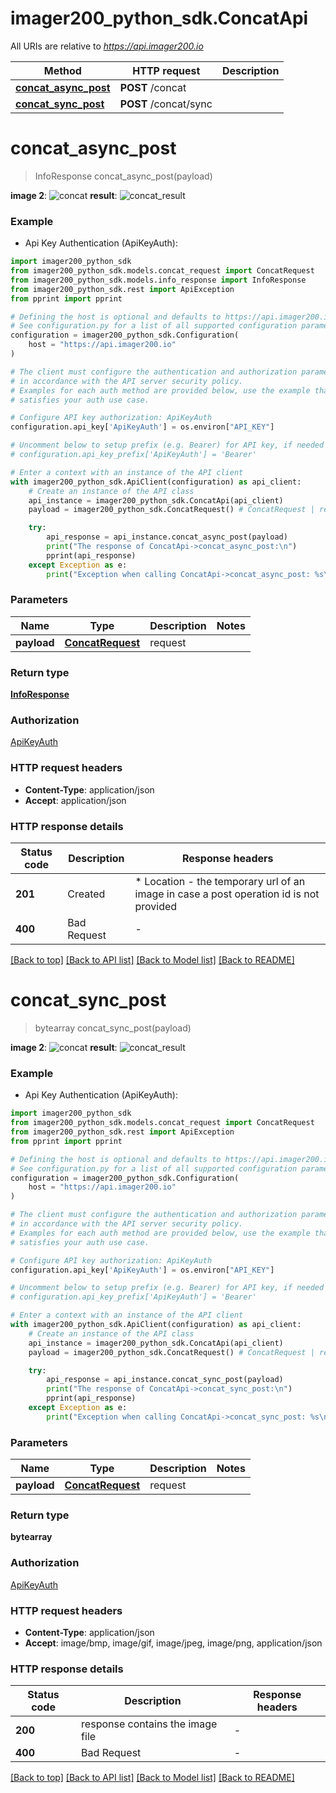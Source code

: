 # imager200_python_sdk.ConcatApi

All URIs are relative to *https://api.imager200.io*

Method | HTTP request | Description
------------- | ------------- | -------------
[**concat_async_post**](ConcatApi.md#concat_async_post) | **POST** /concat | 
[**concat_sync_post**](ConcatApi.md#concat_sync_post) | **POST** /concat/sync | 


# **concat_async_post**
> InfoResponse concat_async_post(payload)



__image 2__:   ![concat](https://api-docs.imager200.io/images/examples/concat_candidate.png)  __result__:  ![concat_result](https://api-docs.imager200.io/images/examples/concat_example.jpeg)  

### Example

* Api Key Authentication (ApiKeyAuth):

```python
import imager200_python_sdk
from imager200_python_sdk.models.concat_request import ConcatRequest
from imager200_python_sdk.models.info_response import InfoResponse
from imager200_python_sdk.rest import ApiException
from pprint import pprint

# Defining the host is optional and defaults to https://api.imager200.io
# See configuration.py for a list of all supported configuration parameters.
configuration = imager200_python_sdk.Configuration(
    host = "https://api.imager200.io"
)

# The client must configure the authentication and authorization parameters
# in accordance with the API server security policy.
# Examples for each auth method are provided below, use the example that
# satisfies your auth use case.

# Configure API key authorization: ApiKeyAuth
configuration.api_key['ApiKeyAuth'] = os.environ["API_KEY"]

# Uncomment below to setup prefix (e.g. Bearer) for API key, if needed
# configuration.api_key_prefix['ApiKeyAuth'] = 'Bearer'

# Enter a context with an instance of the API client
with imager200_python_sdk.ApiClient(configuration) as api_client:
    # Create an instance of the API class
    api_instance = imager200_python_sdk.ConcatApi(api_client)
    payload = imager200_python_sdk.ConcatRequest() # ConcatRequest | request

    try:
        api_response = api_instance.concat_async_post(payload)
        print("The response of ConcatApi->concat_async_post:\n")
        pprint(api_response)
    except Exception as e:
        print("Exception when calling ConcatApi->concat_async_post: %s\n" % e)
```



### Parameters


Name | Type | Description  | Notes
------------- | ------------- | ------------- | -------------
 **payload** | [**ConcatRequest**](ConcatRequest.md)| request | 

### Return type

[**InfoResponse**](InfoResponse.md)

### Authorization

[ApiKeyAuth](../README.md#ApiKeyAuth)

### HTTP request headers

 - **Content-Type**: application/json
 - **Accept**: application/json

### HTTP response details

| Status code | Description | Response headers |
|-------------|-------------|------------------|
**201** | Created |  * Location - the temporary url of an image in case a post operation id is not provided <br>  |
**400** | Bad Request |  -  |

[[Back to top]](#) [[Back to API list]](../README.md#documentation-for-api-endpoints) [[Back to Model list]](../README.md#documentation-for-models) [[Back to README]](../README.md)

# **concat_sync_post**
> bytearray concat_sync_post(payload)



__image 2__:   ![concat](https://api-docs.imager200.io/images/examples/concat_candidate.png)  __result__:  ![concat_result](https://api-docs.imager200.io/images/examples/concat_example.jpeg)  

### Example

* Api Key Authentication (ApiKeyAuth):

```python
import imager200_python_sdk
from imager200_python_sdk.models.concat_request import ConcatRequest
from imager200_python_sdk.rest import ApiException
from pprint import pprint

# Defining the host is optional and defaults to https://api.imager200.io
# See configuration.py for a list of all supported configuration parameters.
configuration = imager200_python_sdk.Configuration(
    host = "https://api.imager200.io"
)

# The client must configure the authentication and authorization parameters
# in accordance with the API server security policy.
# Examples for each auth method are provided below, use the example that
# satisfies your auth use case.

# Configure API key authorization: ApiKeyAuth
configuration.api_key['ApiKeyAuth'] = os.environ["API_KEY"]

# Uncomment below to setup prefix (e.g. Bearer) for API key, if needed
# configuration.api_key_prefix['ApiKeyAuth'] = 'Bearer'

# Enter a context with an instance of the API client
with imager200_python_sdk.ApiClient(configuration) as api_client:
    # Create an instance of the API class
    api_instance = imager200_python_sdk.ConcatApi(api_client)
    payload = imager200_python_sdk.ConcatRequest() # ConcatRequest | request

    try:
        api_response = api_instance.concat_sync_post(payload)
        print("The response of ConcatApi->concat_sync_post:\n")
        pprint(api_response)
    except Exception as e:
        print("Exception when calling ConcatApi->concat_sync_post: %s\n" % e)
```



### Parameters


Name | Type | Description  | Notes
------------- | ------------- | ------------- | -------------
 **payload** | [**ConcatRequest**](ConcatRequest.md)| request | 

### Return type

**bytearray**

### Authorization

[ApiKeyAuth](../README.md#ApiKeyAuth)

### HTTP request headers

 - **Content-Type**: application/json
 - **Accept**: image/bmp, image/gif, image/jpeg, image/png, application/json

### HTTP response details

| Status code | Description | Response headers |
|-------------|-------------|------------------|
**200** | response contains the image file |  -  |
**400** | Bad Request |  -  |

[[Back to top]](#) [[Back to API list]](../README.md#documentation-for-api-endpoints) [[Back to Model list]](../README.md#documentation-for-models) [[Back to README]](../README.md)

